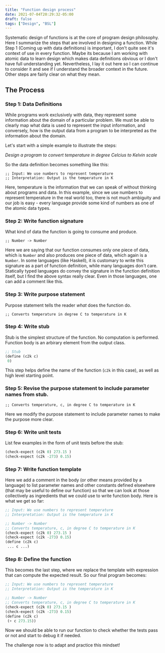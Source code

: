 ```yaml
---
title: "Function design process"
date: 2021-07-04T20:29:32-05:00
draft: false
tags: ["Design", "BSL"]
---
```

Systematic design of functions is at the core of program design philosophy. Here I summarize the steps that are involved in designing a function. While Step 1 (Coming up with data definitions) is important, I don't quite see it's context of use in every function. Maybe its because I am working with atomic data to learn design which makes data definitions obvious or I don't have full understanding yet. Nevertheless, I lay it out here so I can continue to consider it and see if I understand the broader context in the future. Other steps are fairly clear on what they mean. 

## The Process

### Step 1: Data Definitions
While programs work exclusively with data, they represent some information about the domain of a particular problem. We must be able to clearly map what data is used to represent the input information, and conversely, how is the output data from a program to be interpreted as the information about the domain.

Let's start with a simple example to illustrate the steps:

*Design a program to convert temperature in degree Celcius to Kelvin scale*

So the data definition becomes something like this:

```
;; Input: We use numbers to represent temperature
;; Interpretation: Output is the temperature in K
```  
Here, temperature is the information that we can speak of without thinking about programs and data. In this example, since we use numbers to represent temperature in the real world too, there is not much ambiguity and our job is easy - every language provide some kind of numbers as one of the atomic data types.

### Step 2: Write function signature
What kind of data the function is going to consume and produce.
```
;; Number -> Number
```
Here we are saying that our function consumes only one piece of data, which is `Number` and also produces one piece of data, which again is a `Number`. In some languages (like Haskell), it is customary to write this signature as a part of function definition, while many languages don't care. Statically typed languages do convey the signature in the function definition itself, but I find the above syntax really clear. Even in those languages, one can add a comment like this.

### Step 3: Write purpose statement
Purpose statement tells the reader *what* does the function do.
```
;; Converts temperature in degree C to temperature in K
```

### Step 4: Write stub
Stub is the simplest structure of the function. No computation is performed. Function body is an arbirary element from the output class.
```lisp
;; Stub
(define (c2k c)
 0)
```
This step helps define the name of the function (`c2k` in this case), as well as high level starting point.

### Step 5: Revise the purpose statement to include parameter names from stub.
```
;; Converts temperature, c, in degree C to temperature in K
```
Here we modify the purpose statement to include parameter names to make the purpose more clear.

### Step 6: Write unit tests
List few examples in the form of unit tests before the stub:
```lisp
(check-expect (c2k 0) 273.15 )
(check-expect (c2k -273) 0.15)
```

### Step 7: Write function template
Here we add a comment in the body (or other means provided by a language) to list parameter names and other constants defined elsewhere (that may be useful to define our function) so that we can look at those collectively as ingredients that we could use to write function body. Here is what we get so far:
```lisp
;; Input: We use numbers to represent temperature
;; Interpretation: Output is the temperature in K

;; Number -> Number
;; Converts temperature, c, in degree C to temperature in K
(check-expect (c2k 0) 273.15 )
(check-expect (c2k -273) 0.15)
(define (c2k c)
 ... c ...)
```
### Step 8: Define the function
This becomes the last step, where we replace the template with expression that can compute the expected result. So our final program becomes:

```lisp
;; Input: We use numbers to represent temperature
;; Interpretation: Output is the temperature in K

;; Number -> Number
;; Converts temperature, c, in degree C to temperature in K
(check-expect (c2k 0) 273.15 )
(check-expect (c2k -273) 0.15)
(define (c2k c)
 (+ c 273.15))
```
Now we should be able to run our function to check whether the tests pass or not and start to debug it if needed.

The challenge now is to adapt and practice this mindset!
